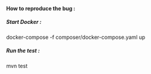#### How to reproduce the bug : 

##### Start Docker :

docker-compose -f composer/docker-compose.yaml up

##### Run the test :

mvn test
